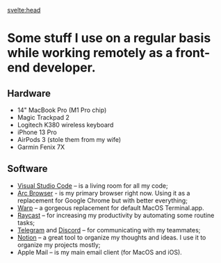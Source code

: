 <svelte:head>

  <title>Uses</title>
  <meta name="Description" content="Some stuff I use on a regular basis while working remotely as a front-end developer." />
</svelte:head>

# Some stuff I use on a regular basis while working remotely as a front-end developer.

## Hardware

- 14" MacBook Pro (M1 Pro chip)
- Magic Trackpad 2
- Logitech K380 wireless keyboard
- iPhone 13 Pro
- AirPods 3 (stole them from my wife)
- Garmin Fenix 7X

## Software

- [Visual Studio Code](https://code.visualstudio.com/) – is a living room for all my code;
- [Arc Browser](https://arc.net/) - is my primary browser right now. Using it as a replacement for Google Chrome but with better everything;
- [Warp](https://www.warp.dev/) – a gorgeous replacement for default MacOS Terminal.app.
- [Raycast](https://www.raycast.com/) – for increasing my productivity by automating some routine tasks;
- [Telegram](https://telegram.org/) and [Discord](https://discord.com/) – for communicating with my teammates;
- [Notion](https://www.notion.so/) – a great tool to organize my thoughts and ideas. I use it to organize my projects mostly;
- Apple Mail – is my main email client (for MacOS and iOS).
